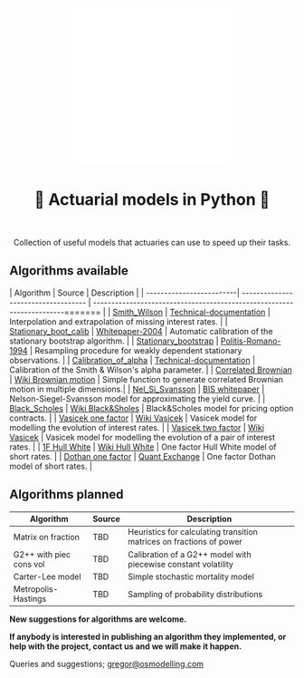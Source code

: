 <div align="center">
  <a href="https://github.com/open-source-modelling" target="_blank">
    <picture>
      <img src="images/Open-source modelling-logos_transparent.png" width=280 alt="Logo"/>
    </picture>
  </a>
</div>

<h1 align="center" style="border-botom: none">
  <b>
    🐍 Actuarial models in Python 🐍     
  </b>
</h1>

</br>

<p align="center">
  Collection of useful models that actuaries can use to speed up their tasks. 
</p>


## Algorithms available

| Algorithm                | Source                              | Description                                                                   |
| -------------------------| ----------------------------------- | ----------------------------------------------------------------------======= |
| [Smith_Wilson]           | [Technical-documentation]           | Interpolation and extrapolation of missing interest rates.                    |
| [Stationary_boot_calib]  | [Whitepaper-2004]                   | Automatic calibration of the stationary bootstrap algorithm.                  |
| [Stationary_bootstrap]   | [Politis-Romano-1994]               | Resampling procedure for weakly dependent stationary observations.            |
| [Calibration_of_alpha]   | [Technical-documentation]           | Calibration of the Smith & Wilson's alpha parameter.                          |
| [Correlated Brownian]    | [Wiki Brownian motion]              | Simple function to generate correlated Brownian motion in multiple dimensions.|
| [Nel_Si_Svansson]        | [BIS whitepaper]                    | Nelson-Siegel-Svansson model for approximating the yield curve.               |
| [Black_Scholes]          | [Wiki Black&Sholes]                 | Black&Scholes model for pricing option contracts.                             |
| [Vasicek one factor]     | [Wiki Vasicek]                      | Vasicek model for modelling the evolution of interest rates.                  |
| [Vasicek two factor]     | [Wiki Vasicek]                      | Vasicek model for modelling the evolution of a pair of interest rates.        |
| [1F Hull White]          | [Wiki Hull White]                   | One factor Hull White model of short rates.                                   |
| [Dothan one factor]      | [Quant Exchange]                    | One factor Dothan model of short rates.                                       |

[Quant Exchange]:https://quant.stackexchange.com/questions/16017/for-the-dothan-model-eqbt-infty
[Dothan one factor]:https://github.com/open-source-modelling/insurance_python/tree/main/dothan_one_factor
[Wiki Hull White]:https://en.wikipedia.org/wiki/Hull%E2%80%93White_model
[1F Hull White]:https://github.com/open-source-modelling/insurance_python/tree/main/hull_white_one_factor
[Smith_Wilson]: https://github.com/open-source-modelling/insurance_python/tree/main/smith_wilson
[Technical-documentation]: https://www.eiopa.europa.eu/sites/default/files/risk_free_interest_rate/12092019-technical_documentation.pdf
[Stationary_boot_calib]: https://github.com/open-source-modelling/insurance_python/tree/main/stationary_bootstrap_calibration
[Whitepaper-2004]: http://public.econ.duke.edu/~ap172/Politis_White_2004.pdf
[Stationary_bootstrap]: https://github.com/open-source-modelling/insurance_python/tree/main/stationary_bootstrap
[Politis-Romano-1994]: https://www.jstor.org/stable/2290993
[Calibration_of_alpha]: https://github.com/open-source-modelling/insurance_python/tree/main/bisection_alpha
[Correlated Brownian]: https://github.com/open-source-modelling/insurance_python/tree/main/correlated_brownian_motion
[Wiki Brownian motion]: https://en.wikipedia.org/wiki/Brownian_motion
[Nel_Si_Svansson]: https://github.com/open-source-modelling/insurance_python/tree/main/nelson_siegel_svansson
[BIS whitepaper]: https://www.bis.org/publ/bppdf/bispap25l.pdf
[Black_Scholes]: https://github.com/open-source-modelling/insurance_python/tree/main/black_sholes
[Wiki Black&Sholes]: https://en.wikipedia.org/wiki/Black%E2%80%93Scholes_model
[Vasicek one factor]: https://github.com/open-source-modelling/insurance_python/tree/main/vasicek_one_factor
[Wiki Vasicek]: https://en.wikipedia.org/wiki/Vasicek_model
[Vasicek two factor]: https://github.com/open-source-modelling/insurance_python/tree/main/vasicek_two_factor

## Algorithms planned

| Algorithm              | Source                              | Description                                                            |
| ---------------------- | ----------------------------------- | ---------------------------------------------------------------------- |
| Matrix on fraction     | TBD                                 | Heuristics for calculating transition matrices on fractions of power   |
| G2++ with piec cons vol| TBD                                 | Calibration of a G2++ model with piecewise constant volatility          |
| Carter-Lee model       | TBD                                 | Simple stochastic mortality model                                      |
| Metropolis-Hastings    | TBD                                 | Sampling of probability distributions                                  |

<b> New suggestions for algorithms are welcome. </b>

<b> If anybody is interested in publishing an algorithm they implemented, or help with the project, contact us and we will make it happen. </b>

Queries and suggestions; gregor@osmodelling.com
